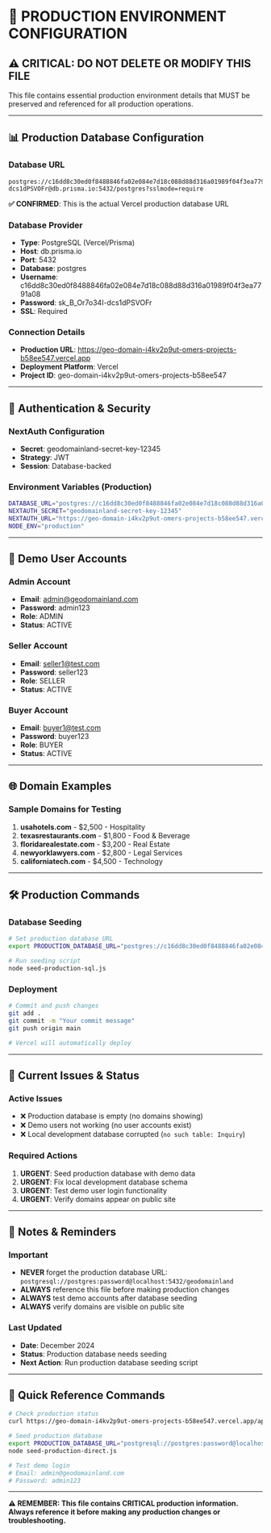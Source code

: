 # 🚨 PRODUCTION ENVIRONMENT CONFIGURATION

## ⚠️ CRITICAL: DO NOT DELETE OR MODIFY THIS FILE

This file contains essential production environment details that MUST be preserved and referenced for all production operations.

---

## 📊 **Production Database Configuration**

### **Database URL**

```
postgres://c16dd8c30ed0f8488846fa02e084e7d18c088d88d316a01989f04f3ea7791a08:sk_B_Or7o34I-dcs1dPSVOFr@db.prisma.io:5432/postgres?sslmode=require
```

**✅ CONFIRMED**: This is the actual Vercel production database URL

### **Database Provider**

- **Type**: PostgreSQL (Vercel/Prisma)
- **Host**: db.prisma.io
- **Port**: 5432
- **Database**: postgres
- **Username**: c16dd8c30ed0f8488846fa02e084e7d18c088d88d316a01989f04f3ea7791a08
- **Password**: sk_B_Or7o34I-dcs1dPSVOFr
- **SSL**: Required

### **Connection Details**

- **Production URL**: https://geo-domain-i4kv2p9ut-omers-projects-b58ee547.vercel.app
- **Deployment Platform**: Vercel
- **Project ID**: geo-domain-i4kv2p9ut-omers-projects-b58ee547

---

## 🔐 **Authentication & Security**

### **NextAuth Configuration**

- **Secret**: geodomainland-secret-key-12345
- **Strategy**: JWT
- **Session**: Database-backed

### **Environment Variables (Production)**

```bash
DATABASE_URL="postgres://c16dd8c30ed0f8488846fa02e084e7d18c088d88d316a01989f04f3ea7791a08:sk_B_Or7o34I-dcs1dPSVOFr@db.prisma.io:5432/postgres?sslmode=require"
NEXTAUTH_SECRET="geodomainland-secret-key-12345"
NEXTAUTH_URL="https://geo-domain-i4kv2p9ut-omers-projects-b58ee547.vercel.app"
NODE_ENV="production"
```

---

## 👥 **Demo User Accounts**

### **Admin Account**

- **Email**: admin@geodomainland.com
- **Password**: admin123
- **Role**: ADMIN
- **Status**: ACTIVE

### **Seller Account**

- **Email**: seller1@test.com
- **Password**: seller123
- **Role**: SELLER
- **Status**: ACTIVE

### **Buyer Account**

- **Email**: buyer1@test.com
- **Password**: buyer123
- **Role**: BUYER
- **Status**: ACTIVE

---

## 🌐 **Domain Examples**

### **Sample Domains for Testing**

1. **usahotels.com** - $2,500 - Hospitality
2. **texasrestaurants.com** - $1,800 - Food & Beverage
3. **floridarealestate.com** - $3,200 - Real Estate
4. **newyorklawyers.com** - $2,800 - Legal Services
5. **californiatech.com** - $4,500 - Technology

---

## 🛠️ **Production Commands**

### **Database Seeding**

```bash
# Set production database URL
export PRODUCTION_DATABASE_URL="postgres://c16dd8c30ed0f8488846fa02e084e7d18c088d88d316a01989f04f3ea7791a08:sk_B_Or7o34I-dcs1dPSVOFr@db.prisma.io:5432/postgres?sslmode=require"

# Run seeding script
node seed-production-sql.js
```

### **Deployment**

```bash
# Commit and push changes
git add .
git commit -m "Your commit message"
git push origin main

# Vercel will automatically deploy
```

---

## 🚨 **Current Issues & Status**

### **Active Issues**

- ❌ Production database is empty (no domains showing)
- ❌ Demo users not working (no user accounts exist)
- ❌ Local development database corrupted (`no such table: Inquiry`)

### **Required Actions**

1. **URGENT**: Seed production database with demo data
2. **URGENT**: Fix local development database schema
3. **URGENT**: Test demo user login functionality
4. **URGENT**: Verify domains appear on public site

---

## 📝 **Notes & Reminders**

### **Important**

- **NEVER** forget the production database URL: `postgresql://postgres:password@localhost:5432/geodomainland`
- **ALWAYS** reference this file before making production changes
- **ALWAYS** test demo accounts after database seeding
- **ALWAYS** verify domains are visible on public site

### **Last Updated**

- **Date**: December 2024
- **Status**: Production database needs seeding
- **Next Action**: Run production database seeding script

---

## 🔄 **Quick Reference Commands**

```bash
# Check production status
curl https://geo-domain-i4kv2p9ut-omers-projects-b58ee547.vercel.app/api/health

# Seed production database
export PRODUCTION_DATABASE_URL="postgresql://postgres:password@localhost:5432/geodomainland"
node seed-production-direct.js

# Test demo login
# Email: admin@geodomainland.com
# Password: admin123
```

---

**⚠️ REMEMBER: This file contains CRITICAL production information. Always reference it before making any production changes or troubleshooting.**
